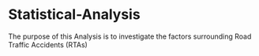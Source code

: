 # Statistical-Analysis
The purpose of this Analysis is to investigate the factors surrounding Road Traffic Accidents (RTAs)
